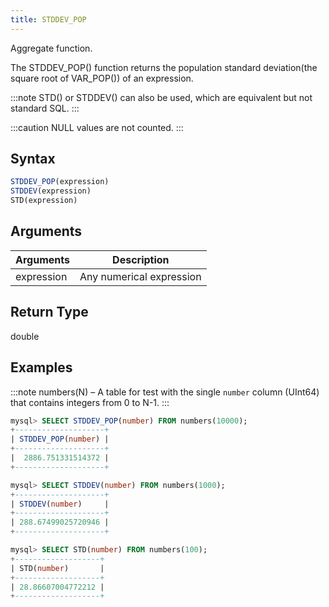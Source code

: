 ```yaml
---
title: STDDEV_POP
---
```


Aggregate function.

The STDDEV_POP() function returns the population standard deviation(the square root of VAR_POP()) of an expression. 

:::note
STD() or STDDEV() can also be used, which are equivalent but not standard SQL.
:::

:::caution
NULL values are not counted.
:::

## Syntax

```sql
STDDEV_POP(expression)
STDDEV(expression)
STD(expression)
```

## Arguments

| Arguments   | Description |
| ----------- | ----------- |
| expression  | Any numerical expression |

## Return Type

double

## Examples

:::note
numbers(N) – A table for test with the single `number` column (UInt64) that contains integers from 0 to N-1.
:::

```sql
mysql> SELECT STDDEV_POP(number) FROM numbers(10000);
+--------------------+
| STDDEV_POP(number) |
+--------------------+
|  2886.751331514372 |
+--------------------+

mysql> SELECT STDDEV(number) FROM numbers(1000);
+--------------------+
| STDDEV(number)     |
+--------------------+
| 288.67499025720946 |
+--------------------+

mysql> SELECT STD(number) FROM numbers(100);
+-------------------+
| STD(number)       |
+-------------------+
| 28.86607004772212 |
+-------------------+

```
